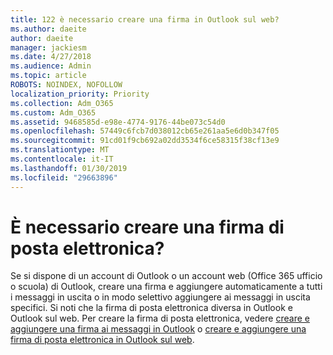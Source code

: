 ```yaml
---
title: 122 è necessario creare una firma in Outlook sul web?
ms.author: daeite
author: daeite
manager: jackiesm
ms.date: 4/27/2018
ms.audience: Admin
ms.topic: article
ROBOTS: NOINDEX, NOFOLLOW
localization_priority: Priority
ms.collection: Adm_O365
ms.custom: Adm_O365
ms.assetid: 9468585d-e98e-4774-9176-44be073c54d0
ms.openlocfilehash: 57449c6fcb7d038012cb65e261aa5e6d0b347f05
ms.sourcegitcommit: 91cd01f9cb692a02dd3534f6ce58315f38cf13e9
ms.translationtype: MT
ms.contentlocale: it-IT
ms.lasthandoff: 01/30/2019
ms.locfileid: "29663896"
---
```

# <a name="need-to-create-an-email-signature"></a>È necessario creare una firma di posta elettronica?

Se si dispone di un account di Outlook o un account web (Office 365 ufficio o scuola) di Outlook, creare una firma e aggiungere automaticamente a tutti i messaggi in uscita o in modo selettivo aggiungere ai messaggi in uscita specifici. Si noti che la firma di posta elettronica diversa in Outlook e Outlook sul web. Per creare la firma di posta elettronica, vedere [creare e aggiungere una firma ai messaggi in Outlook](https://support.office.com/article/8ee5d4f4-68fd-464a-a1c1-0e1c80bb27f2.aspx) o [creare e aggiungere una firma di posta elettronica in Outlook sul web](https://support.office.com/article/5ff9dcfd-d3f1-447b-b2e9-39f91b074ea3.aspx).

